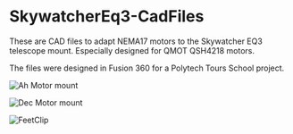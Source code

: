 # SkywatcherEq3-CadFiles

These are CAD files to adapt NEMA17 motors to the Skywatcher EQ3 telescope mount.
Especially designed for QMOT QSH4218 motors.

The files were designed in Fusion 360 for a Polytech Tours School project.

![Ah Motor mount](/AhMotorMount)

![Dec Motor mount](/AhMotorMount)

![FeetClip](/FeetClip)
